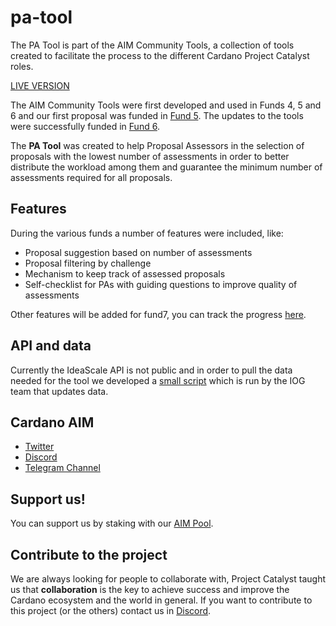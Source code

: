 # pa-tool
The PA Tool is part of the AIM Community Tools, a collection of tools created to facilitate the process to the different Cardano Project Catalyst roles.

[LIVE VERSION](https://cardanocataly.st/pa-tool/#/)

The AIM Community Tools were first developed and used in Funds 4, 5 and 6 and our first proposal was funded in [Fund 5](https://cardano.ideascale.com/a/dtd/350981-48088).
The updates to the tools were successfully funded in [Fund 6](https://cardano.ideascale.com/a/dtd/368917-48088).

The __PA Tool__ was created to help Proposal Assessors in the selection of proposals with the lowest number of assessments in order to better distribute the workload among them and guarantee the minimum number of assessments required for all proposals.

## Features
During the various funds a number of features were included, like:

- Proposal suggestion based on number of assessments
- Proposal filtering by challenge
- Mechanism to keep track of assessed proposals
- Self-checklist for PAs with guiding questions to improve quality of assessments

Other features will be added for fund7, you can track the progress [here](https://github.com/Project-Catalyst/ca-tool/projects/1).

## API and data
Currently the IdeaScale API is not public and in order to pull the data needed for the tool we developed a [small script](https://github.com/Project-Catalyst/ca-tool-backend) which is run by the IOG team that updates data.

## Cardano AIM

- [Twitter](https://twitter.com/AimCardano)
- [Discord](https://discord.gg/g3AZsY5u7n)
- [Telegram Channel](https://t.co/zLfSO0P9RO)

## Support us!
You can support us by staking with our [AIM Pool](https://adapools.org/pool/b61f05ec1e907ab9b069eaec6c664056c16f56cab59076109c66d2ae).

## Contribute to the project
We are always looking for people to collaborate with, Project Catalyst taught us  that __collaboration__ is the key to achieve success and improve the Cardano ecosystem and the world in general.
If you want to contribute to this project (or the others) contact us in [Discord](https://discord.gg/g3AZsY5u7n).
